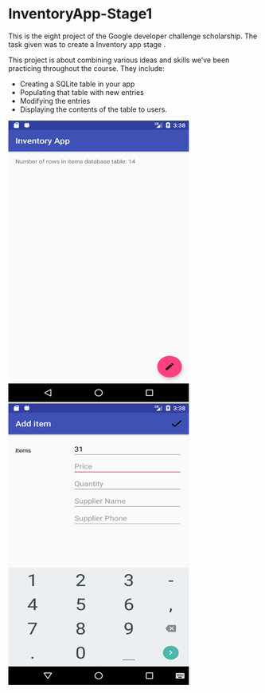 # InventoryApp-Stage1
This is the eight project of the Google developer challenge scholarship. The task given was to create a Inventory app stage .

This project is about combining various ideas and skills we’ve been practicing throughout the course. They include:

* Creating a SQLite table in your app
* Populating that table with new entries
* Modifying the entries
* Displaying the contents of the table to users.

<img src="/screenshot/Screenshot1.png" width="363" height="564"><img src="/screenshot/Screenshot2.png" width="363" height="564">
